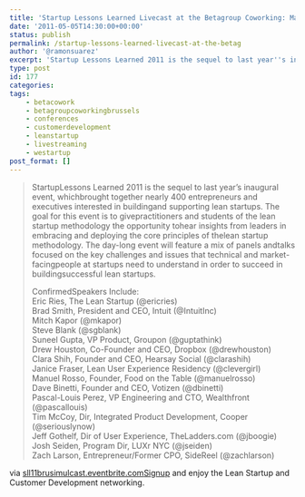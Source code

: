 ```yaml
---
title: 'Startup Lessons Learned Livecast at the Betagroup Coworking: May 23'
date: '2011-05-05T14:30:00+00:00'
status: publish
permalink: /startup-lessons-learned-livecast-at-the-betag
author: '@ramonsuarez'
excerpt: 'Startup Lessons Learned 2011 is the sequel to last year''s inaugural event, which brought together nearly 400 entrepreneurs and executives interested in building and supporting lean startups. The goal for this event is to give practitioners and stu...'
type: post
id: 177
categories:
tags:
    - betacowork
    - betagroupcoworkingbrussels
    - conferences
    - customerdevelopment
    - leanstartup
    - livestreaming
    - westartup
post_format: []
---
```

> StartupLessons Learned 2011 is the sequel to last year’s inaugural event, whichbrought together nearly 400 entrepreneurs and executives interested in buildingand supporting lean startups. The goal for this event is to givepractitioners and students of the lean startup methodology the opportunity tohear insights from leaders in embracing and deploying the core principles of thelean startup methodology. The day-long event will feature a mix of panels andtalks focused on the key challenges and issues that technical and market-facingpeople at startups need to understand in order to succeed in buildingsuccessful lean startups.
> 
> ConfirmedSpeakers Include:  
> Eric Ries, The Lean Startup (@ericries)  
> Brad Smith, President and CEO, Intuit (@IntuitInc)  
> Mitch Kapor (@mkapor)  
> Steve Blank (@sgblank)  
> Suneel Gupta, VP Product, Groupon (@guptathink)  
> Drew Houston, Co-Founder and CEO, Dropbox (@drewhouston)  
> Clara Shih, Founder and CEO, Hearsay Social (@clarashih)  
> Janice Fraser, Lean User Experience Residency (@clevergirl)  
> Manuel Rosso, Founder, Food on the Table (@manuelrosso)  
> Dave Binetti, Founder and CEO, Votizen (@dbinetti)  
> Pascal-Louis Perez, VP Engineering and CTO, Wealthfront (@pascallouis)  
> Tim McCoy, Dir, Integrated Product Development, Cooper (@seriouslynow)  
> Jeff Gothelf, Dir of User Experience, TheLadders.com (@jboogie)  
> Josh Seiden, Program Dir, LUXr NYC (@jseiden)  
> Zach Larson, Entrepreneur/Former CPO, SideReel (@zachlarson)

via [sll11brusimulcast.eventbrite.com](http://sll11brusimulcast.eventbrite.com/)[Signup](http://sll11brusimulcast.eventbrite.com/) and enjoy the Lean Startup and Customer Development networking.

